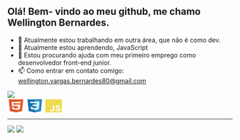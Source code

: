 ## Olá! Bem- vindo ao meu github, me chamo Wellington Bernardes.



- 🔭 Atualmente estou trabalhando em outra área, que não é como dev.
- 🌱 Atualmente estou aprendendo, JavaScript
- 🤔 Estou procurando ajuda com meu primeiro emprego como desenvolvedor front-end junior.
- 📫 Como entrar em contato comigo: wellington.vargas.bernardes80@gmail.com

<picture>
  <source
    srcset="https://github-readme-stats.vercel.app/api?username=Wbernard98&show_icons=true&theme=dark"
    media="(prefers-color-scheme: dark)"
  />
  <source
    srcset="https://github-readme-stats.vercel.app/api?username=Wbernard98&show_icons=true"
    media="(prefers-color-scheme: light), (prefers-color-scheme: no-preference)"
  />
  <img src="https://github-readme-stats.vercel.app/api?username=Wbernard98&show_icons=true" />
</picture>
<div>
  <img align="center" alt="Rafa-HTML" height="30" width="38" src="https://raw.githubusercontent.com/devicons/devicon/master/icons/html5/html5-original.svg">
  <img align="center" alt="Rafa-CSS" height="30" width="38" src="https://raw.githubusercontent.com/devicons/devicon/master/icons/css3/css3-original.svg">
  <img align="center" alt="Rafa-Js" height="30" width="38" src="https://raw.githubusercontent.com/devicons/devicon/master/icons/javascript/javascript-plain.svg">
  
</div>
<hr>
<div>
  <a href = "mailto:welligton.vargas.bernardes80@gmail.com"><img src="https://img.shields.io/badge/-Gmail-%23333?style=for-the-badge&logo=gmail&logoColor=white" target="_blank"></a>
  <a href="[https://www.linkedin.com/in/rafaella-ballerini-45875016a](https://www.linkedin.com/in/wellington-bernardes-303378156/)" target="_blank"><img src="https://img.shields.io/badge/-LinkedIn-%230077B5?style=for-the-badge&logo=linkedin&logoColor=white" target="_blank">
</div>
